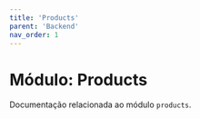 ```yaml
---
title: 'Products'
parent: 'Backend'
nav_order: 1
---
```


# Módulo: Products

Documentação relacionada ao módulo `products`.
